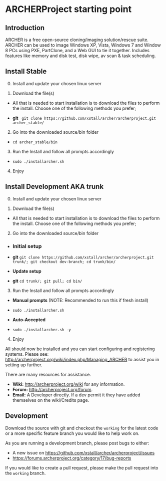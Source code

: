 # ARCHERProject starting point

## Introduction

 ARCHER is a free open-source cloning/imaging solution/rescue suite. ARCHER can be used to image Windows XP, Vista, Windows 7 and Window 8 PCs using PXE, PartClone, and a Web GUI to tie it together. Includes features like memory and disk test, disk wipe, av scan & task scheduling.

## Install Stable

0. Install and update your chosen linux server

1. Download the file(s)

 - All that is needed to start installation is to download the files to perform the install. Choose one of the following methods you prefer;

 - **git** ` git clone https://github.com/xstall/archer/archerproject.git archer_stable/`

2. Go into the downloaded source/bin folder

 - `cd archer_stable/bin`

3. Run the Install and follow all prompts accordingly

 - `sudo ./installarcher.sh`

4. Enjoy

## Install Development AKA trunk

0. Install and update your chosen linux server


1. Download the file(s)

 - All that is needed to start installation is to download the files to perform the install. Choose one of the following methods you prefer;

2. Go into the downloaded source/bin folder

 - ### Initial setup

 - **git** `git clone https://github.com/xstall/archer/archerproject.git trunk/; git checkout dev-branch; cd trunk/bin/`

 - **Update setup**

 - **git** `cd trunk/; git pull; cd bin/`

3. Run the Install and follow all prompts accordingly

 - **Manual prompts** (NOTE: Recommended to run this if fresh install)

 - `sudo ./installarcher.sh`

 - **Auto-Accepted**

 - `sudo ./installarcher.sh -y`

4. Enjoy

All should now be installed and you can start configuring and registering systems. Please see: http://archerproject.org/wiki/index.php/Managing_ARCHER to assist you in setting up further.

There are many resources for assistance.
 - **Wiki:** http://archerproject.org/wiki for any information.
 - **Forum:** http://archerproject.org/forum.
 - **Email:** A Developer directly. If a dev permit it they have added themselves on the wiki/Credits page.

## Development

 Download the source with git and checkout the `working` for the latest code or a more specific feature branch you would like to help work on.

 As you are running a development branch, please post bugs to either:

 - A new issue on https://github.com/xstall/archer/archerproject/issues
 - https://forums.archerproject.org/category/17/bug-reports

 If you would like to create a pull request, please make the pull request into the `working` branch.
